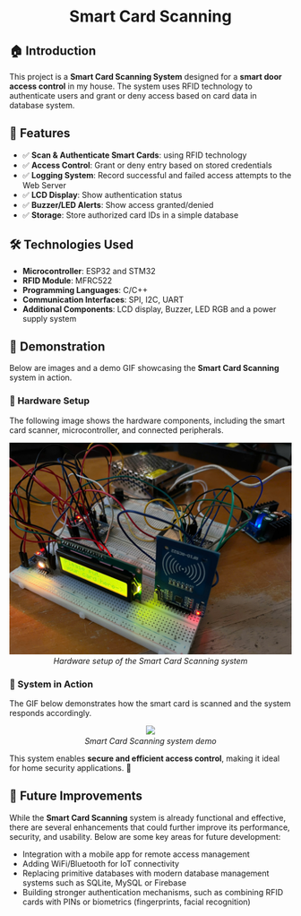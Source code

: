 <p align="center">
 <h1 align="center">Smart Card Scanning</h1>
</p>

## 🏠 Introduction
This project is a **Smart Card Scanning System** designed for a **smart door access control** in my house. The system uses RFID technology to authenticate users and grant or deny access based on card data in database system. 

## 🔹 Features
- ✅ **Scan & Authenticate Smart Cards**: using RFID technology
- ✅ **Access Control**: Grant or deny entry based on stored credentials
- ✅ **Logging System**: Record successful and failed access attempts to the Web Server
- ✅ **LCD Display**: Show authentication status
- ✅ **Buzzer/LED Alerts**: Show access granted/denied
- ✅ **Storage**: Store authorized card IDs in a simple database

## 🛠️ Technologies Used
- **Microcontroller**: ESP32 and STM32
- **RFID Module**: MFRC522
- **Programming Languages**: C/C++
- **Communication Interfaces**: SPI, I2C, UART
- **Additional Components**: LCD display, Buzzer, LED RGB and a power supply system
## 📸 Demonstration
Below are images and a demo GIF showcasing the **Smart Card Scanning** system in action.  

### 🔧 Hardware Setup
The following image shows the hardware components, including the smart card scanner, microcontroller, and connected peripherals.  

<p align="center">
  <img src="Demo/hardware_image.jpg" width="600">
  <br/>
  <i>Hardware setup of the Smart Card Scanning system</i>
</p>

### 🎥 System in Action
The GIF below demonstrates how the smart card is scanned and the system responds accordingly.  

<p align="center">
  <img src="Demo/demo_project.gif" width="400">
  <br/>
  <i>Smart Card Scanning system demo</i>
</p>

This system enables **secure and efficient access control**, making it ideal for home security applications. 🚀  
## 🚀 Future Improvements
While the **Smart Card Scanning** system is already functional and effective, there are several enhancements that could further improve its performance, security, and usability. Below are some key areas for future development:
- Integration with a mobile app for remote access management
- Adding WiFi/Bluetooth for IoT connectivity
- Replacing primitive databases with modern database management systems such as SQLite, MySQL or Firebase
- Building stronger authentication mechanisms, such as combining RFID cards with PINs or biometrics (fingerprints, facial recognition)
